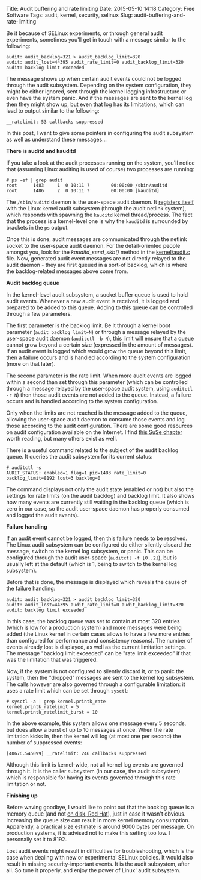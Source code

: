 Title: Audit buffering and rate limiting
Date: 2015-05-10 14:18
Category: Free Software
Tags: audit, kernel, security, selinux
Slug: audit-buffering-and-rate-limiting

Be it because of SELinux experiments, or through general audit
experiments, sometimes you'll get in touch with a message similar to the
following:

    audit: audit_backlog=321 > audit_backlog_limit=320
    audit: audit_lost=44395 audit_rate_limit=0 audit_backlog_limit=320
    audit: backlog limit exceeded

<!-- PELICAN_END_SUMMMARY -->

The message shows up when certain audit events could not be logged
through the audit subsystem. Depending on the system configuration, they
might be either ignored, sent through the kernel logging infrastructure
or even have the system panic. And if the messages are sent to the
kernel log then they might show up, but even that log has its
limitations, which can lead to output similar to the following:

    __ratelimit: 53 callbacks suppressed

In this post, I want to give some pointers in configuring the audit
subsystem as well as understand these messages...

**There is auditd and kauditd**

If you take a look at the audit processes running on the system, you'll
notice that (assuming Linux auditing is used of course) two processes
are running:

    # ps -ef | grep audit
    root      1483     1  0 10:11 ?        00:00:00 /sbin/auditd
    root      1486     2  0 10:11 ?        00:00:00 [kauditd]

The `/sbin/auditd` daemon is the user-space audit daemon. It [registers
itself](http://man7.org/linux/man-pages/man3/audit_open.3.html) with the
Linux kernel audit subsystem (through the audit netlink system), which
responds with spawning the `kauditd` kernel thread/process. The fact
that the process is a kernel-level one is why the `kauditd` is
surrounded by brackets in the `ps` output.

Once this is done, audit messages are communicated through the netlink
socket to the user-space audit daemon. For the detail-oriented people
amongst you, look for the *kauditd\_send\_skb()* method in the
[kernel/audit.c](http://lxr.free-electrons.com/source/kernel/audit.c)
file. Now, generated audit event messages are not directly relayed to
the audit daemon - they are first queued in a sort-of backlog, which is
where the backlog-related messages above come from.

**Audit backlog queue**

In the kernel-level audit subsystem, a socket buffer queue is used to
hold audit events. Whenever a new audit event is received, it is logged
and prepared to be added to this queue. Adding to this queue can be
controlled through a few parameters.

The first parameter is the backlog limit. Be it through a kernel boot
parameter (`audit_backlog_limit=N`) or through a message relayed by the
user-space audit daemon (`auditctl -b N`), this limit will ensure that a
queue cannot grow beyond a certain size (expressed in the amount of
messages). If an audit event is logged which would grow the queue beyond
this limit, then a failure occurs and is handled according to the system
configuration (more on that later).

The second parameter is the rate limit. When more audit events are
logged within a second than set through this parameter (which can be
controlled through a message relayed by the user-space audit system,
using `auditctl -r N`) then those audit events are not added to the
queue. Instead, a failure occurs and is handled according to the system
configuration.

Only when the limits are not reached is the message added to the queue,
allowing the user-space audit daemon to consume those events and log
those according to the audit configuration. There are some good
resources on audit configuration available on the Internet. I find [this
SuSe
chapter](http://webapp5.rrz.uni-hamburg.de/SuSe-Dokumentation/manual/sles-manuals_en/cha.audit.comp.html)
worth reading, but many others exist as well.

There is a useful command related to the subject of the audit backlog
queue. It queries the audit subsystem for its current status:

    # auditctl -s
    AUDIT_STATUS: enabled=1 flag=1 pid=1483 rate_limit=0 backlog_limit=8192 lost=3 backlog=0

The command displays not only the audit state (enabled or not) but also
the settings for rate limits (on the audit backlog) and backlog limit.
It also shows how many events are currently still waiting in the backlog
queue (which is zero in our case, so the audit user-space daemon has
properly consumed and logged the audit events).

**Failure handling**

If an audit event cannot be logged, then this failure needs to be
resolved. The Linux audit subsystem can be configured do either silently
discard the message, switch to the kernel log subsystem, or panic. This
can be configured through the audit user-space (`auditctl -f [0..2]`),
but is usually left at the default (which is 1, being to switch to the
kernel log subsystem).

Before that is done, the message is displayed which reveals the cause of
the failure handling:

    audit: audit_backlog=321 > audit_backlog_limit=320
    audit: audit_lost=44395 audit_rate_limit=0 audit_backlog_limit=320
    audit: backlog limit exceeded

In this case, the backlog queue was set to contain at most 320 entries
(which is low for a production system) and more messages were being
added (the Linux kernel in certain cases allows to have a few more
entries than configured for performance and consistency reasons). The
number of events already lost is displayed, as well as the current
limitation settings. The message "backlog limit exceeded" can be "rate
limit exceeded" if that was the limitation that was triggered.

Now, if the system is not configured to silently discard it, or to panic
the system, then the "dropped" messages are sent to the kernel log
subsystem. The calls however are also governed through a configurable
limitation: it uses a rate limit which can be set through `sysctl`:

    # sysctl -a | grep kernel.printk_rate
    kernel.printk_ratelimit = 5
    kernel.printk_ratelimit_burst = 10

In the above example, this system allows one message every 5 seconds,
but does allow a burst of up to 10 messages at once. When the rate
limitation kicks in, then the kernel will log (at most one per second)
the number of suppressed events:

    [40676.545099] __ratelimit: 246 callbacks suppressed

Although this limit is kernel-wide, not all kernel log events are
governed through it. It is the caller subsystem (in our case, the audit
subsystem) which is responsible for having its events governed through
this rate limitation or not.

**Finishing up**

Before waving goodbye, I would like to point out that the backlog queue
is a memory queue (and not [on disk, Red
Hat](https://access.redhat.com/solutions/19327)), just in case it wasn't
obvious. Increasing the queue size can result in more kernel memory
consumption. Apparently, a [practical size
estimate](https://www.redhat.com/archives/linux-audit/2011-October/msg00007.html)
is around 9000 bytes per message. On production systems, it is advised
not to make this setting too low. I personally set it to 8192.

Lost audit events might result in difficulties for troubleshooting,
which is the case when dealing with new or experimental SELinux
policies. It would also result in missing security-important events. It
is the audit subsystem, after all. So tune it properly, and enjoy the
power of Linux' audit subsystem.
